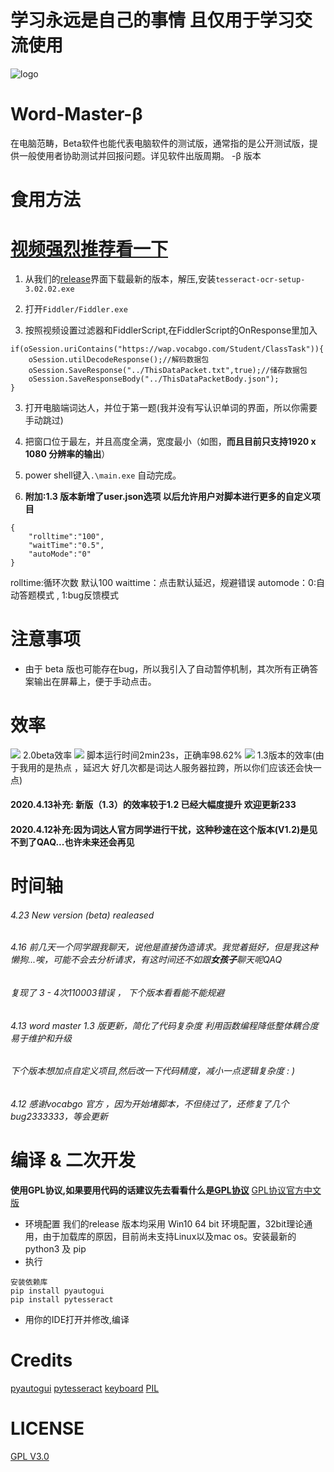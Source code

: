 # 学习永远是自己的事情 且仅用于学习交流使用
![logo](https://s1.ax1x.com/2020/04/08/GRyPCq.png "logo")
# Word-Master-β
在电脑范畴，Beta软件也能代表电脑软件的测试版，通常指的是公开测试版，提供一般使用者协助测试并回报问题。详见软件出版周期。 -β 版本
# 食用方法
# [视频强烈推荐看一下](https://b23.tv/BV1Vz41187T9 "release")
1. 从我们的[release](../../releases "release")界面下载最新的版本，解压,安装`tesseract-ocr-setup-3.02.02.exe`

2. 打开`Fiddler/Fiddler.exe`

3. 按照视频设置过滤器和FiddlerScript,在FiddlerScript的OnResponse里加入
```
if(oSession.uriContains("https://wap.vocabgo.com/Student/ClassTask")){
    oSession.utilDecodeResponse();//解码数据包
    oSession.SaveResponse("../ThisDataPacket.txt",true);//储存数据包
    oSession.SaveResponseBody("../ThisDataPacketBody.json");
}
```

3. 打开电脑端词达人，并位于第一题(我并没有写认识单词的界面，所以你需要手动跳过)

4. 把窗口位于最左，并且高度全满，宽度最小（如图，**而且目前只支持1920 x 1080 分辨率的输出**）

5. power shell键入`.\main.exe` 自动完成。

1. **附加:1.3 版本新增了user.json选项 以后允许用户对脚本进行更多的自定义项目**
```
{
    "rolltime":"100",
    "waitTime":"0.5",
    "autoMode":"0"
}
```
rolltime:循环次数 默认100
waittime：点击默认延迟，规避错误
automode：0:自动答题模式 , 1:bug反馈模式
# 注意事项
-   由于 beta 版也可能存在bug，所以我引入了自动暂停机制，其次所有正确答案输出在屏幕上，便于手动点击。

# 效率
![](https://s1.ax1x.com/2020/04/23/JwLwL9.png)
2.0beta效率
![](https://s1.ax1x.com/2020/04/08/GRfEWj.png)
脚本运行时间2min23s，正确率98.62%
![](https://s1.ax1x.com/2020/04/13/GjrGgP.png)
1.3版本的效率(由于我用的是热点 ，延迟大 好几次都是词达人服务器拉跨，所以你们应该还会快一点)
#### 2020.4.13补充: 新版（1.3）的效率较于1.2 已经大幅度提升 欢迎更新233
#### 2020.4.12补充:因为词达人官方同学进行干扰，这种秒速在这个版本(V1.2)是见不到了QAQ...也许未来还会再见

# 时间轴
###### 4.23 New version (beta) realeased
###### 4.16 前几天一个同学跟我聊天，说他是直接伪造请求。我觉着挺好，但是我这种懒狗...唉，可能不会去分析请求，有这时间还不如跟**女孩子**聊天呢QAQ
###### 复现了 3 - 4次110003错误 ， 下个版本看看能不能规避
###### 4.13 word master 1.3 版更新，简化了代码复杂度 利用函数编程降低整体耦合度 易于维护和升级
###### 下个版本想加点自定义项目,然后改一下代码精度，减小一点逻辑复杂度 : )
###### 4.12 感谢vocabgo 官方 ，因为开始堵脚本，不但绕过了，还修复了几个bug2333333，等会更新

# 编译 & 二次开发
**使用GPL协议,如果要用代码的话建议先去看看什么是[GPL协议](https://www.gnu.org/licenses/gpl-3.0.html "GPL协议")**
[GPL协议官方中文版](https://jxself.org/translations/gpl-3.zh.shtml "GPL协议")
-  环境配置
我们的release 版本均采用 Win10 64 bit 环境配置，32bit理论通用，由于加载库的原因，目前尚未支持Linux以及mac os。安装最新的python3 及 pip
- 执行
```
安装依赖库
pip install pyautogui
pip install pytesseract

```
- 用你的IDE打开并修改,编译
# Credits
[pyautogui](https://github.com/asweigart/pyautogui "pyautogui")
[pytesseract](https://github.com/madmaze/pytesseract "pytesseract")
[keyboard](https://github.com/boppreh/keyboard "keyboard")
[PIL](https://github.com/python-pillow/Pillow "pillow")

# LICENSE
[GPL V3.0](LICENSE "GPL V3.0")
